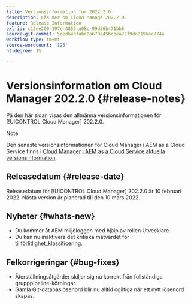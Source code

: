 ```yaml
---
title: Versionsinformation för 2022.2.0
description: Läs mer om Cloud Manage 202.2.0.
feature: Release Information
exl-id: c13ee200-197e-4855-a08c-99d36b471bb6
source-git-commit: 5ced643fabe0a670e456cbea72f9da8196ac774a
workflow-type: tm+mt
source-wordcount: '125'
ht-degree: 1%

---
```


# Versionsinformation om Cloud Manager 202.2.0 {#release-notes}

På den här sidan visas den allmänna versionsinformationen för [!UICONTROL Cloud Manager] 202.2.0.

>[!NOTE]
>
>Den senaste versionsinformationen för Cloud Manager i AEM as a Cloud Service finns i [Cloud Manager i AEM as a Cloud Service aktuella versionsinformation](https://experienceleague.adobe.com/en/docs/experience-manager-cloud-service/content/release-notes/cloud-manager/current).

## Releasedatum {#release-date}

Releasedatum för [!UICONTROL Cloud Manager] 202.2.0 är 10 februari 2022. Nästa version är planerad till den 10 mars 2022.

## Nyheter {#whats-new}

* Du kommer åt AEM miljöloggen med hjälp av rollen Utvecklare.
* Du kan nu inaktivera det kritiska mätvärdet för tillförlitlighet_klassificering.

## Felkorrigeringar {#bug-fixes}

* Återställningsåtgärder skiljer sig nu korrekt från fullständiga grupppipeline-körningar.
* Gamla Git-databaslösenord blir nu alltid ogiltiga när ett nytt lösenord skapas.
